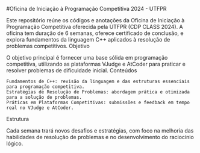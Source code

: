 #Oficina de Iniciação à Programação Competitiva 2024 - UTFPR

Este repositório reúne os códigos e anotações da Oficina de Iniciação à Programação Competitiva oferecida pela UTFPR (CDP CLASS 2024). A oficina tem duração de 6 semanas, oferece certificado de conclusão, e explora fundamentos da linguagem C++ aplicados à resolução de problemas competitivos.
Objetivo

O objetivo principal é fornecer uma base sólida em programação competitiva, utilizando as plataformas VJudge e AtCoder para praticar e resolver problemas de dificuldade inicial.
Conteúdos

    Fundamentos de C++: revisão da linguagem e das estruturas essenciais para programação competitiva.
    Estratégias de Resolução de Problemas: abordagem prática e otimizada para a solução de problemas.
    Práticas em Plataformas Competitivas: submissões e feedback em tempo real no VJudge e AtCoder.

Estrutura

Cada semana trará novos desafios e estratégias, com foco na melhoria das habilidades de resolução de problemas e no desenvolvimento do raciocínio lógico. 

